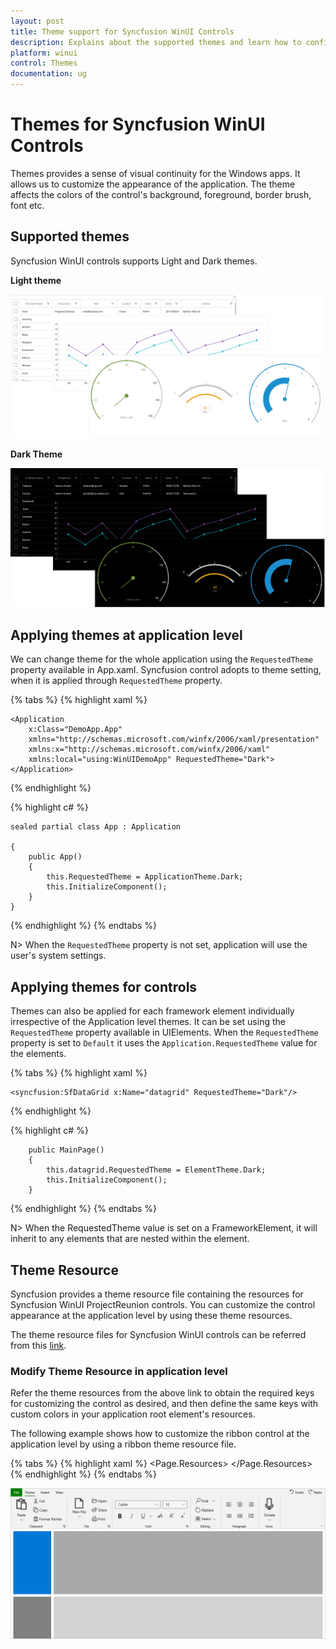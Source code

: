 ```yaml
---
layout: post
title: Theme support for Syncfusion WinUI Controls
description: Explains about the supported themes and learn how to configure themes for Syncfusion WinUI controls.
platform: winui
control: Themes
documentation: ug
---
```


# Themes for Syncfusion WinUI Controls

Themes provides a sense of visual continuity for the Windows apps. It allows us to customize the appearance of the application. The theme affects the colors of the control's background, foreground, border brush, font etc. 

## Supported themes

Syncfusion WinUI controls supports Light and Dark themes. 

**Light theme**

![Light theme for WinUI controls](themes-images/light.png)

**Dark Theme**
    
![Dark theme for WinUI controls](themes-images/dark.png)

## Applying themes at application level

We can change theme for the whole application using the `RequestedTheme` property available in App.xaml. Syncfusion control adopts to theme setting, when it is applied through `RequestedTheme` property. 

{% tabs %}
{% highlight xaml %}

    <Application
        x:Class="DemoApp.App"
        xmlns="http://schemas.microsoft.com/winfx/2006/xaml/presentation"
        xmlns:x="http://schemas.microsoft.com/winfx/2006/xaml"
        xmlns:local="using:WinUIDemoApp" RequestedTheme="Dark">
    </Application>

{% endhighlight %}

{% highlight c# %}

    sealed partial class App : Application

    {
        public App()
        {
            this.RequestedTheme = ApplicationTheme.Dark;
            this.InitializeComponent();
        }
    }

{% endhighlight %}
{% endtabs %}

N> When the `RequestedTheme` property is not set, application will use the user's system settings.

## Applying themes for controls

Themes can also be applied for each framework element individually irrespective of the Application level themes. It can be set using the `RequestedTheme` property available in UIElements. When the `RequestedTheme` property is set to `Default` it uses the `Application.RequestedTheme` value for the elements.

{% tabs %}
{% highlight xaml %}

    <syncfusion:SfDataGrid x:Name="datagrid" RequestedTheme="Dark"/>

{% endhighlight %}

{% highlight c# %}

        public MainPage()
        {
            this.datagrid.RequestedTheme = ElementTheme.Dark;
            this.InitializeComponent();
        }

{% endhighlight %}
{% endtabs %}

N> When the RequestedTheme value is set on a FrameworkElement, it will inherit to any elements that are nested within the element.

## Theme Resource

Syncfusion provides a theme resource file containing the resources for Syncfusion WinUI ProjectReunion controls. You can customize the control appearance at the application level by using these theme resources.

The theme resource files for Syncfusion WinUI controls can be referred from this [link](https://github.com/syncfusion/winui-controls-theme-resource-files).

### Modify Theme Resource in application level

Refer the theme resources from the above link to obtain the required keys for customizing the control as desired, and then define the same keys with custom colors in your application root element's resources.

The following example shows how to customize the ribbon control at the application level by using a ribbon theme resource file.

{% tabs %}
{% highlight xaml %}
<Page.Resources>
    <SolidColorBrush x:Key="SyncfusionRibbonTabMenuButtonBackground"
                     Color="Green" />
    <SolidColorBrush x:Key="SyncfusionRibbonTabMenuButtonForeground"
                     Color="White" />
    <SolidColorBrush x:Key="SyncfusionRibbonTabBorderBrushSelected"
                     Color="Green" />
</Page.Resources>
{% endhighlight %}
{% endtabs %}

![Modify theme resource in application level](Common-images/Common-image2.png)






